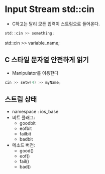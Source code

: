 # Input Stream  std::cin
- C하고는 달리 모든 입력이 스트림으로 들어온다.
```c
std::cin >> something;
```
std::cin >> variable_name;

## C 스타일 문자열 안전하게 읽기
- Manipulator를 이용한다
```c
cin >> setw(4) >> myName;
```

## 스트림 상태
- namespace : ios_base
- 비트 플래그:
  - goodbit
  - eofbit
  - failbit
  - badbit
- 메소드 버전:
  - good()
  - eof()
  - fail()
  - bad()
